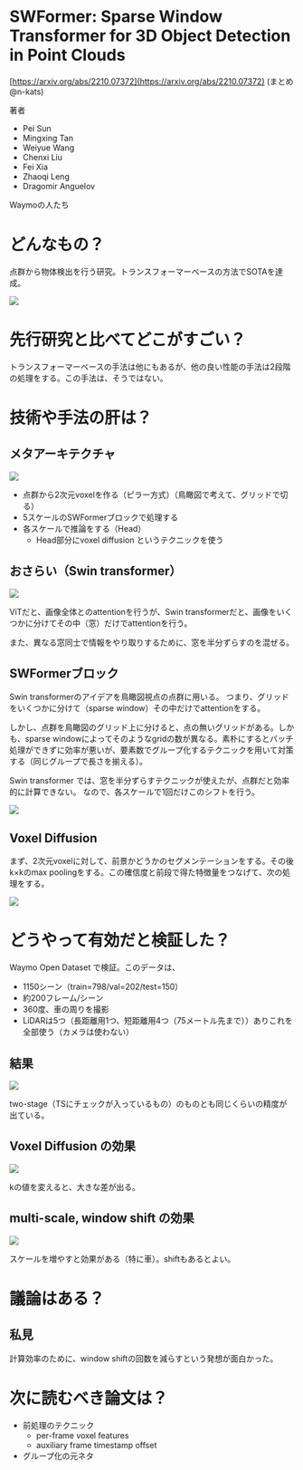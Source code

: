 # SWFormer: Sparse Window Transformer for 3D Object Detection in Point Clouds

[https://arxiv.org/abs/2210.07372](https://arxiv.org/abs/2210.07372)
(まとめ @n-kats)

著者
* Pei Sun
* Mingxing Tan
* Weiyue Wang
* Chenxi Liu
* Fei Xia
* Zhaoqi Leng
* Dragomir Anguelov

Waymoの人たち

# どんなもの？

点群から物体検出を行う研究。トランスフォーマーベースの方法でSOTAを達成。

![](./SWFormer_2210.07372/sample.png)

# 先行研究と比べてどこがすごい？

トランスフォーマーベースの手法は他にもあるが、他の良い性能の手法は2段階の処理をする。この手法は、そうではない。


# 技術や手法の肝は？

## メタアーキテクチャ

![](./SWFormer_2210.07372/meta.png)

* 点群から2次元voxelを作る（ピラー方式）（鳥瞰図で考えて、グリッドで切る）
* 5スケールのSWFormerブロックで処理する
* 各スケールで推論をする（Head）
  * Head部分にvoxel diffusion というテクニックを使う

## おさらい（Swin transformer）

![](./SWFormer_2210.07372/swin.png)

ViTだと、画像全体とのattentionを行うが、Swin transformerだと、画像をいくつかに分けてその中（窓）だけでattentionを行う。

また、異なる窓同士で情報をやり取りするために、窓を半分ずらすのを混ぜる。

## SWFormerブロック

Swin transformerのアイデアを鳥瞰図視点の点群に用いる。
つまり、グリッドをいくつかに分けて（sparse window）その中だけでattentionをする。

しかし、点群を鳥瞰図のグリッド上に分けると、点の無いグリッドがある。しかも、sparse windowによってそのようなgridの数が異なる。素朴にするとバッチ処理ができずに効率が悪いが、要素数でグループ化するテクニックを用いて対策する（同じグループで長さを揃える）。

Swin transformer では、窓を半分ずらすテクニックが使えたが、点群だと効率的に計算できない。
なので、各スケールで1回だけこのシフトを行う。

![](./SWFormer_2210.07372/shift.png)

## Voxel Diffusion

まず、2次元voxelに対して、前景かどうかのセグメンテーションをする。その後k×kのmax poolingをする。この確信度と前段で得た特徴量をつなげて、次の処理をする。

![](./SWFormer_2210.07372/voxel_diffusion.png)

# どうやって有効だと検証した？
Waymo Open Dataset で検証。このデータは、
* 1150シーン（train=798/val=202/test=150）
* 約200フレーム/シーン
* 360度、車の周りを撮影
* LiDARは5つ（長距離用1つ、短距離用4つ（75メートル先まで））ありこれを全部使う（カメラは使わない）

## 結果

![](./SWFormer_2210.07372/scores.png)

two-stage（TSにチェックが入っているもの）のものとも同じくらいの精度が出ている。

## Voxel Diffusion の効果

![](./SWFormer_2210.07372/voxel_diffusion_scores.png)

kの値を変えると、大きな差が出る。

## multi-scale, window shift の効果

![](./SWFormer_2210.07372/shift_scores.png)

スケールを増やすと効果がある（特に車）。shiftもあるとよい。

# 議論はある？
## 私見
計算効率のために、window shiftの回数を減らすという発想が面白かった。


# 次に読むべき論文は？
* 前処理のテクニック
  * per-frame voxel features
  * auxiliary frame timestamp offset
* グループ化の元ネタ
